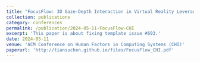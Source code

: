 ```yaml
---
title: "FocusFlow: 3D Gaze-Depth Interaction in Virtual Reality Leveraging Active Visual Depth Manipulation"
collection: publications
category: conferences
permalink: /publication/2024-05-11-FocusFlow-CHI
excerpt: 'This paper is about fixing template issue #693.'
date: 2024-05-11
venue: 'ACM Conference on Human Factors in Computing Systems (CHI)'
paperurl: 'http://tiansuchen.github.io/files/FocusFlow_CHI.pdf'
---
```

